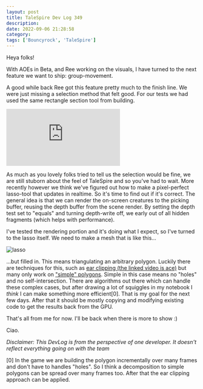 ```yaml
---
layout: post
title: TaleSpire Dev Log 349
description:
date: 2022-09-06 21:28:58
category:
tags: ['Bouncyrock', 'TaleSpire']
---
```


Heya folks!

With AOEs in Beta, and Ree working on the visuals, I have turned to the next feature we want to ship: group-movement.

A good while back Ree got this feature pretty much to the finish line. We were just missing a selection method that felt good. For our tests we had used the same rectangle section tool from building.

<iframe class="video" src="https://www.youtube.com/embed/KLNrGoxkX8I?feature=oembed" frameborder="0" allow="accelerometer; autoplay; clipboard-write; encrypted-media; gyroscope; picture-in-picture" allowfullscreen=""></iframe>

As much as you lovely folks tried to tell us the selection would be fine, we are still stuborn about the feel of TaleSpire and so you've had to wait. More recently however we think we've figured out how to make a pixel-perfect lasso-tool that updates in realtime. So it's time to find out if it's correct. The general idea is that we can render the on-screen creatures to the picking buffer, reusing the depth buffer from the scene render. By setting the depth test set to "equals" and turning depth-write off, we early out of all hidden fragments (which helps with performance).

I've tested the rendering portion and it's doing what I expect, so I've turned to the lasso itself. We need to make a mesh that is like this…

![lasso]()

…but filled in. This means triangulating an arbitrary polygon. Luckily there are techniques for this, such as [ear clipping (the linked video is ace)](https://www.youtube.com/watch?v=QAdfkylpYwc) but many only work on ["simple" polygons](https://en.wikipedia.org/wiki/Simple_polygon). Simple in this case means no "holes" and no self-intersection. There are algorithms out there which can handle these complex cases, but after drawing a lot of squiggles in my notebook I *think* Ι can make something more efficient[0]. That is my goal for the next few days. After that it should be mostly copying and modifying existing code to get the results back from the GPU.

That's all from me for now. I'll be back when there is more to show :)

Ciao.


*Disclaimer: This DevLog is from the perspective of one developer. It doesn't reflect everything going on with the team*

[0] In the game we are building the polygon incrementally over many frames and don't have to handles "holes". So I think a decomposition to simple polygons can be spread over many frames too. After that the ear clipping approach can be applied.
